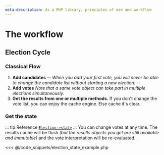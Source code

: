 ```yaml
---
meta-description: As a PHP library, principles of use and workflow
---
```

# The workflow

## Election Cycle

### Classical Flow
1. **Add candidates**
_-- When you add your first vote, you will never be able to change the candidate list without starting a new election. --_
1. **Add votes** _Note that a same vote object can take part in multiple elections simultaneously._
1. **Get the results from one or multiple methods.** If you don't change the vote list, you can enjoy the cache engine. Else cache it's clear.

### Get the state
::: tip Reference
[`Election->state`](/api-reference/Election%20Class/Election--state)
:::
You can change votes at any time. The results cache will be flush _(but the results objects you get are still available and immutable)_ and the vote interpretation will be re-evaluated.

<<< @/code_snippets/election_state_example.php